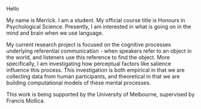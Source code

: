 Hello

My name is Merrick. I am a student. My official course title is Honours in Psychological Science. Presently, I am interested in what is going on in the mind and brain when we use language. 

  My current research project is focused on the cognitive processes underlying referential communication - when speakers refer to an object in the world, and listeners use this reference to find the object. More specifically, I am investigating how perceptual factors like salience influence this process. This investigation is both empirical in that we are collecting data from human participants, and theoretical in that we are building computational models of these mental processes. 

  This work is being supported by the University of Melbourne, supervised by Francis Mollica. 

<!---
merrickgiles/merrickgiles is a ✨ special ✨ repository because its `README.md` (this file) appears on your GitHub profile.
You can click the Preview link to take a look at your changes.
--->
